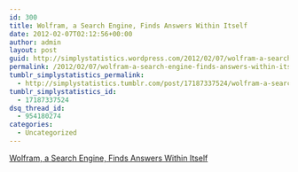 ```yaml
---
id: 300
title: Wolfram, a Search Engine, Finds Answers Within Itself
date: 2012-02-07T02:12:56+00:00
author: admin
layout: post
guid: http://simplystatistics.wordpress.com/2012/02/07/wolfram-a-search-engine-finds-answers-within-itself
permalink: /2012/02/07/wolfram-a-search-engine-finds-answers-within-itself/
tumblr_simplystatistics_permalink:
  - http://simplystatistics.tumblr.com/post/17187337524/wolfram-a-search-engine-finds-answers-within-itself
tumblr_simplystatistics_id:
  - 17187337524
dsq_thread_id:
  - 954180274
categories:
  - Uncategorized
---
```

[Wolfram, a Search Engine, Finds Answers Within Itself](http://www.nytimes.com/2012/02/07/technology/wolfram-a-search-engine-finds-answers-within-itself.html)